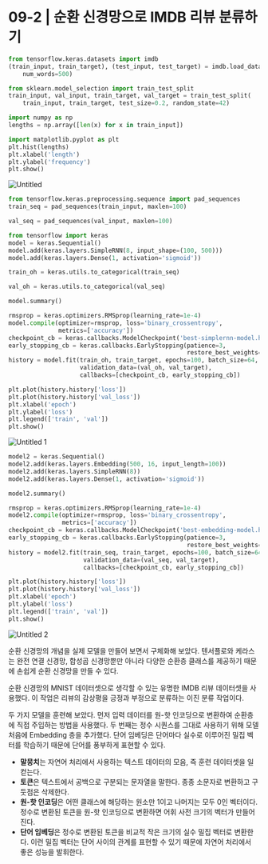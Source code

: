 # 09-2 | 순환 신경망으로 IMDB 리뷰 분류하기

```python
from tensorflow.keras.datasets import imdb
(train_input, train_target), (test_input, test_target) = imdb.load_data(
    num_words=500)

from sklearn.model_selection import train_test_split
train_input, val_input, train_target, val_target = train_test_split(
    train_input, train_target, test_size=0.2, random_state=42)

import numpy as np
lengths = np.array([len(x) for x in train_input])

import matplotlib.pyplot as plt
plt.hist(lengths)
plt.xlabel('length')
plt.ylabel('frequency')
plt.show()
```

![Untitled](https://user-images.githubusercontent.com/87055471/129478805-1e42daa1-7984-4c54-bea1-eb9976b4c6d9.png)


```python
from tensorflow.keras.preprocessing.sequence import pad_sequences
train_seq = pad_sequences(train_input, maxlen=100)

val_seq = pad_sequences(val_input, maxlen=100)

from tensorflow import keras
model = keras.Sequential()
model.add(keras.layers.SimpleRNN(8, input_shape=(100, 500)))
model.add(keras.layers.Dense(1, activation='sigmoid'))

train_oh = keras.utils.to_categorical(train_seq)

val_oh = keras.utils.to_categorical(val_seq)

model.summary()

rmsprop = keras.optimizers.RMSprop(learning_rate=1e-4)
model.compile(optimizer=rmsprop, loss='binary_crossentropy',
              metrics=['accuracy'])
checkpoint_cb = keras.callbacks.ModelCheckpoint('best-simplernn-model.h5')
early_stopping_cb = keras.callbacks.EarlyStopping(patience=3,
                                                  restore_best_weights=True)
history = model.fit(train_oh, train_target, epochs=100, batch_size=64,
                    validation_data=(val_oh, val_target),
                    callbacks=[checkpoint_cb, early_stopping_cb])

plt.plot(history.history['loss'])
plt.plot(history.history['val_loss'])
plt.xlabel('epoch')
plt.ylabel('loss')
plt.legend(['train', 'val'])
plt.show()
```
![Untitled 1](https://user-images.githubusercontent.com/87055471/129478809-6b0108dc-81c2-4cfa-92f6-9aefb766cdf2.png)


```python
model2 = keras.Sequential()
model2.add(keras.layers.Embedding(500, 16, input_length=100))
model2.add(keras.layers.SimpleRNN(8))
model2.add(keras.layers.Dense(1, activation='sigmoid'))

model2.summary()

rmsprop = keras.optimizers.RMSprop(learning_rate=1e-4)
model2.compile(optimizer=rmsprop, loss='binary_crossentropy',
               metrics=['accuracy'])
checkpoint_cb = keras.callbacks.ModelCheckpoint('best-embedding-model.h5')
early_stopping_cb = keras.callbacks.EarlyStopping(patience=3,
                                                  restore_best_weights=True)
history = model2.fit(train_seq, train_target, epochs=100, batch_size=64,
                     validation_data=(val_seq, val_target),
                     callbacks=[checkpoint_cb, early_stopping_cb])

plt.plot(history.history['loss'])
plt.plot(history.history['val_loss'])
plt.xlabel('epoch')
plt.ylabel('loss')
plt.legend(['train', 'val'])
plt.show()
```
![Untitled 2](https://user-images.githubusercontent.com/87055471/129478817-187a2184-0a40-4d97-9534-2e4b628011f1.png)


순환 신경망의 개념을 실제 모델을 만들어 보면서 구체화해 보았다. 텐서플로와 케라스는 완전 연결 신경망, 합성곱 신경망뿐만 아니라 다양한 순환층 클래스를 제공하기 때문에 손쉽게 순환 신경망을 만들 수 있다.

순환 신경망의 MNIST 데이터셋으로 생각할 수 있는 유명한 IMDB 리뷰 데이터셋을 사용했다. 이 작업은 리뷰의 감상평을 긍정과 부정으로 분류하는 이진 분류 작업이다.

두 가지 모델을 훈련해 보았다. 먼저 입력 데이터를 원-핫 인코딩으로 변환하여 순환층에 직접 주입하는 방법을 사용했다. 두 번째는 정수 시퀀스를 그대로 사용하기 위해 모델 처음에 Embedding 층을 추가했다. 단어 임베딩은 단어마다 실수로 이루어진 밀집 벡터를 학습하기 때문에 단어를 풍부하게 표현할 수 있다.

- **말뭉치**는 자연어 처리에서 사용하는 텍스트 데이터의 모음, 즉 훈련 데이터셋을 일컫는다.
- **토큰**은 텍스트에서 공백으로 구분되는 문자열을 말한다. 종종 소문자로 변환하고 구둣점은 삭제한다.
- **원-핫 인코딩**은 어떤 클래스에 해당하는 원소만 1이고 나머지는 모두 0인 벡터이다. 정수로 변환된 토큰을 원-핫 인코딩으로 변환하면 어휘 사전 크기의 벡터가 만들어진다.
- **단어 임베딩**은 정수로 변환된 토큰을 비교적 작은 크기의 실수 밀집 벡터로 변환한다. 이런 밀집 벡터는 단어 사이의 관계를 표현할 수 있기 때문에 자연어 처리에서 좋은 성능을 발휘한다.
